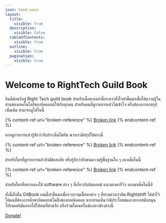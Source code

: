 ```yaml
---
icon: hand-wave
layout:
  title:
    visible: true
  description:
    visible: false
  tableOfContents:
    visible: true
  outline:
    visible: true
  pagination:
    visible: true
---
```


# Welcome to RightTech Guild Book

ยินดีต้อนรับสู่ Right Tech guild book สำหรับเนื้อหาเหล่านี้ทางเราตั้งใจทำขึ้นมาเพื่อให้ความรู้ในด้านของเทคโนโลยีของบิตคอยน์ให้กับทุกคน สำหรับคนที่ดูรายการแล้วไม่เข้าใจ หรือต้องการหาสรุปเพิ่มเติม สามารถดูได้ในนี้

{% content-ref url="broken-reference" %}
[Broken link](broken-reference)
{% endcontent-ref %}

หากดูรายการแล้วรู้สึกว่าจับประเด็นไม่ทัน พวกเรามีสรุปให้ตรงนี้

{% content-ref url="broken-reference" %}
[Broken link](broken-reference)
{% endcontent-ref %}

สำหรับใครที่ดูรายการแล้วยังมีข้อสงสัย หรือรู้สึกว่ายังขาดความรู้พื้นฐานใด ๆ ลองเช็คในนี้

{% content-ref url="broken-reference" %}
[Broken link](broken-reference)
{% endcontent-ref %}

สำหรับใครที่อยากลองใช้ software ต่าง ๆ ที่เกี่ยวกับบิตคอยน์ และมองหารีวิว ลองมาเช็คในนี้สิ



ทั้งนี้ทั้งนั้น GitBook เล่มนี้ทำขึ้นมาเพื่อรวบรวมเนื้อหาต่าง ๆ ที่ทางพวกเราทีม Rightshift ได้ทำไว้ให้คนที่ต้องการศึกษาบิตคอยน์ในฝั่งของเทคนิคคอล หากท่านเห็นว่ามีประโยชน์และอยากสนับสนุน โปรดแชร์มันออกไปให้คนที่ท่านรัก หรือร่วมโดเนทในช่องทางข้างล่างนี้

<a href="https://getalby.com/p/righttech" class="button primary">Donate!</a>
